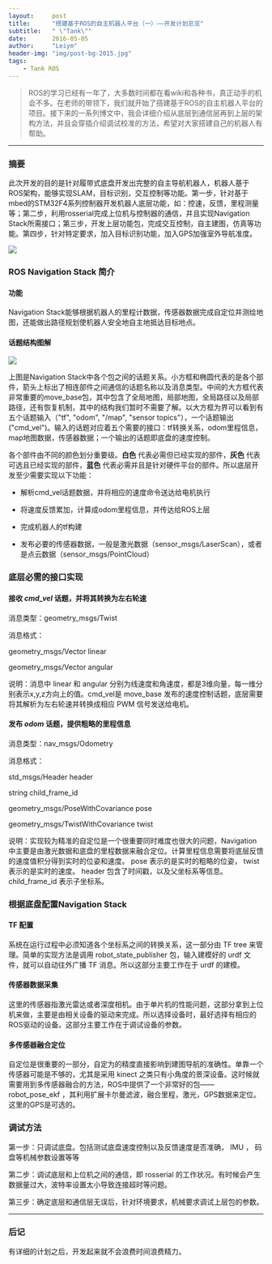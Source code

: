 ```yaml
---
layout:     post
title:      "搭建基于ROS的自主机器人平台（一）——开发计划总览"
subtitle:   " \"Tank\""
date:       2016-05-05
author:     "Leiym"
header-img: "img/post-bg-2015.jpg"
tags:
    - Tank ROS
---
```


> ROS的学习已经有一年了，大多数时间都在看wiki和各种书，真正动手的机会不多。在老师的带领下，我们就开始了搭建基于ROS的自主机器人平台的项目。接下来的一系列博文中，我会详细介绍从底层到通信层再到上层的架构方法，并且会穿插介绍调试校准的方法，希望对大家搭建自己的机器人有帮助。

---

### 摘要

此次开发的目的是针对履带式底盘开发出完整的自主导航机器人，机器人基于ROS架构，能够实现SLAM，目标识别，交互控制等功能。第一步，针对基于mbed的STM32F4系列控制器开发机器人底层功能，如：控速，反馈，里程测量等；第二步，利用rosserial完成上位机与控制器的通信，并且实现Navigation Stack所需接口；第三步，开发上层功能包，完成交互控制，自主建图，仿真等功能。第四步，针对特定要求，加入目标识别功能，加入GPS加强室外导航准度。

<img src="http://leiym.com/img/in-post/post-tank/tank.jpg"/>


### ROS Navigation Stack 简介

#### 功能

Navigation Stack能够根据机器人的里程计数据，传感器数据完成自定位并测绘地图，还能做出路径规划使机器人安全地自主地抵达目标地点。

#### 话题结构图解

<img src="http://leiym.com/img/in-post/post-tank/overview_tf.png"/>

上图是Navigation Stack中各个包之间的话题关系。小方框和椭圆代表的是各个部件，箭头上标出了相连部件之间通信的话题名称以及消息类型。中间的大方框代表非常重要的move_base包，其中包含了全局地图，局部地图，全局路径以及局部路径，还有恢复机制，其中的结构我们暂时不需要了解。以大方框为界可以看到有五个话题输入（"tf", "odom", "/map", "sensor topics"），一个话题输出("cmd_vel")。输入的话题对应着五个需要的接口：tf转换关系，odom里程信息，map地图数据，传感器数据；一个输出的话题即底盘的速度控制。

各个部件由不同的颜色划分重要级。**白色** 代表必需但已经实现的部件，**灰色** 代表可选且已经实现的部件，**蓝色** 代表必需并且是针对硬件平台的部件。所以底层开发至少需要实现以下功能：

* 解析cmd_vel话题数据，并将相应的速度命令送达给电机执行

* 将速度反馈累加，计算成odom里程信息，并传达给ROS上层

* 完成机器人的tf构建

* 发布必要的传感器数据，一般是激光数据（sensor_msgs/LaserScan），或者是点云数据（sensor_msgs/PointCloud）

### 底层必需的接口实现

#### 接收 *cmd_vel* 话题，并将其转换为左右轮速

消息类型：geometry_msgs/Twist

消息格式：

geometry_msgs/Vector linear

geometry_msgs/Vector angular

说明：消息中 linear 和 angular 分别为线速度和角速度，都是3维向量，每一维分别表示x,y,z方向上的值。cmd_vel是 move_base 发布的速度控制话题，底层需要将其解析为左右轮速并转换成相应 PWM 信号发送给电机。

#### 发布 *odom* 话题，提供粗略的里程信息

消息类型：nav_msgs/Odometry

消息格式：

std_msgs/Header header

string child_frame_id

geometry_msgs/PoseWithCovariance pose

geometry_msgs/TwistWithCovariance twist

说明：实现较为精准的自定位是一个很重要同时难度也很大的问题，Navigation中主要是由激光数据和底盘的里程数据来融合定位。计算里程信息需要将底层反馈的速度值积分得到实时的位姿和速度。 pose 表示的是实时的粗略的位姿， twist 表示的是实时的速度。 header 包含了时间戳，以及父坐标系等信息。 child_frame_id 表示子坐标系。

### 根据底盘配置Navigation Stack

#### TF 配置

系统在运行过程中必须知道各个坐标系之间的转换关系，这一部分由 TF tree 来管理。简单的实现方法是调用 robot_state_publisher 包，输入建模好的 urdf 文件，就可以自动往外广播 TF 消息。所以这部分主要工作在于 urdf 的建模。

#### 传感器数据采集

这里的传感器指激光雷达或者深度相机。由于单片机的性能问题，这部分拿到上位机来做，主要是由相关设备的驱动来完成。所以选择设备时，最好选择有相应的ROS驱动的设备。这部分主要工作在于调试设备的参数。

#### 多传感器融合定位

自定位是很重要的一部分，自定为的精度直接影响到建图导航的准确性。单靠一个传感器可能是不够的，尤其是采用 kinect 之类只有小角度的景深设备。这时候就需要用到多传感器融合的方法，ROS中提供了一个非常好的包—— robot_pose_ekf ，其利用扩展卡尔曼滤波，融合里程，激光，GPS数据来定位。这里的GPS是可选的。

### 调试方法

第一步：只调试底盘。包括测试底盘速度控制以及反馈速度是否准确， IMU ， 码盘等机械参数设置等等

第二步：调试底层和上位机之间的通信，即 rosserial 的工作状况。有时候会产生数据量过大，波特率设置太小导致连接超时等问题。

第三步：确定底层和通信层无误后，针对环境要求，机械要求调试上层包的参数。

---

### 后记

有详细的计划之后，开发起来就不会浪费时间浪费精力。
